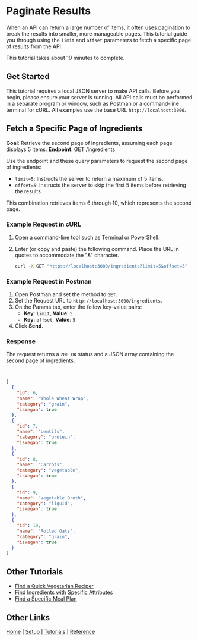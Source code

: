 # Paginate Results

When an API can return a large number of items, it often uses pagination to break the results into smaller, more manageable pages. This tutorial guide you through using the `limit` and `offset` parameters to fetch a specific page of results from the API.

This tutorial takes about 10 minutes to complete.

## Get Started

This tutorial requires a local JSON server to make API calls. Before you begin, please ensure your server is running. All API calls must be performed in a separate program or window, such as Postman or a command-line terminal for cURL. All examples use the base URL `http://localhost:3000`.

## Fetch a Specific Page of Ingredients

**Goal**: Retrieve the second page of ingredients, assuming each page displays 5 items.
**Endpoint**: GET /ingredients

Use the endpoint and these query parameters to request the second page of ingredients:

* `limit=5`: Instructs the server to return a maximum of 5 items.
* `offset=5`: Instructs the server to skip the first 5 items before retrieving the results.

This combination retrieves items 6 through 10, which represents the second page.

### Example Request in cURL

1. Open a command-line tool such as Terminal or PowerShell.
2. Enter (or copy and paste) the following command. Place the URL in quotes to accommodate the "&" character.

    ```Bash
    curl -X GET "https://localhost:3000/ingredients?limit=5&offset=5"
    ```

### Example Request in Postman

1. Open Postman and set the method to `GET`.
2. Set the Request URL to `http://localhost:3000/ingredients`.
3. On the Params tab, enter the follow key-value pairs:
    * **Key**: `limit`, **Value**: `5`
    * **Key**: `offset`, **Value**: `5`
4. Click **Send**.

### Response

The request returns a `200 OK` status and a JSON array containing the second page of ingredients.

```json


[
  {
    "id": 6,
    "name": "Whole Wheat Wrap",
    "category": "grain",
    "isVegan": true
  },
  {
    "id": 7,
    "name": "Lentils",
    "category": "protein",
    "isVegan": true
  },
  {
    "id": 8,
    "name": "Carrots",
    "category": "vegetable",
    "isVegan": true
  },
  {
    "id": 9,
    "name": "Vegetable Broth",
    "category": "liquid",
    "isVegan": true
  },
  {
    "id": 10,
    "name": "Rolled Oats",
    "category": "grain",
    "isVegan": true
  }
]
```

## Other Tutorials

* [Find a Quick Vegetarian Reciper](tut-get-recipe-diet-time.md)
* [Find Ingredients with Specific Attributes](tut-get-ingredients-vegan-protein.md)
* [Find a Specific Meal Plan](tut-get-plan-diet-duration.md)

## Other Links

[Home](../index.md) | [Setup](../mmprefland.md) | [Tutorials](../mmtutorial.md) | [Reference](../mmref.md)
